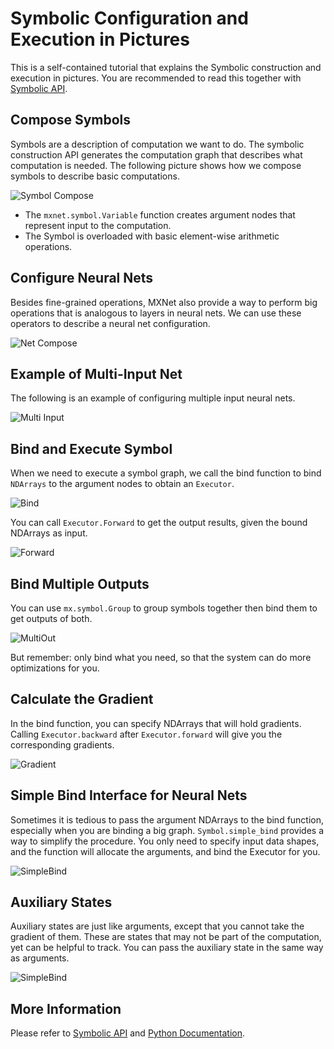 Symbolic Configuration and Execution in Pictures
================================================
This is a self-contained tutorial that explains the Symbolic construction and execution in pictures.
You are recommended to read this together with [Symbolic API](symbol.md).

Compose Symbols
---------------
Symbols are a description of computation we want to do. The symbolic construction API generates the computation
graph that describes what computation is needed. The following picture shows how we compose symbols to describe basic computations.

![Symbol Compose](https://raw.githubusercontent.com/dmlc/web-data/master/mxnet/symbol/compose_basic.png)

- The ```mxnet.symbol.Variable``` function creates argument nodes that represent input to the computation.
- The Symbol is overloaded with basic element-wise arithmetic operations. 

Configure Neural Nets
---------------------
Besides fine-grained operations, MXNet also provide a way to perform big operations that is analogous to layers in neural nets.
We can use these operators to describe a neural net configuration.

![Net Compose](https://raw.githubusercontent.com/dmlc/web-data/master/mxnet/symbol/compose_net.png)


Example of Multi-Input Net
--------------------------
The following is an example of configuring multiple input neural nets.

![Multi Input](https://raw.githubusercontent.com/dmlc/web-data/master/mxnet/symbol/compose_multi_in.png)


Bind and Execute Symbol 
-----------------------
When we need to execute a symbol graph, we call the bind function to bind ```NDArrays``` to the argument nodes
to obtain an ```Executor```.

![Bind](https://raw.githubusercontent.com/dmlc/web-data/master/mxnet/symbol/bind_basic.png)

You can call ```Executor.Forward``` to get the output results, given the bound NDArrays as input.

![Forward](https://raw.githubusercontent.com/dmlc/web-data/master/mxnet/symbol/executor_forward.png)


Bind Multiple Outputs
---------------------
You can use ```mx.symbol.Group``` to group symbols together then bind them to 
get outputs of both.

![MultiOut](https://raw.githubusercontent.com/dmlc/web-data/master/mxnet/symbol/executor_multi_out.png)

But remember: only bind what you need, so that the system can do more optimizations for you.


Calculate the Gradient
------------------
In the bind function, you can specify NDArrays that will hold gradients. Calling ```Executor.backward``` after ```Executor.forward```
will give you the corresponding gradients.

![Gradient](https://raw.githubusercontent.com/dmlc/web-data/master/mxnet/symbol/executor_backward.png)


Simple Bind Interface for Neural Nets
-------------------------------------
Sometimes it is tedious to pass the argument NDArrays to the bind function, especially when you are binding a big
graph. ```Symbol.simple_bind``` provides a way to simplify
the procedure. You only need to specify input data shapes, and the function will allocate the arguments, and bind
the Executor for you.

![SimpleBind](https://raw.githubusercontent.com/dmlc/web-data/master/mxnet/symbol/executor_simple_bind.png)

Auxiliary States
----------------
Auxiliary states are just like arguments, except that you cannot take the gradient of them. These are states that may 
not be part of the computation, yet can be helpful to track. You can pass the auxiliary state in the same way as arguments.

![SimpleBind](https://raw.githubusercontent.com/dmlc/web-data/master/mxnet/symbol/executor_aux_state.png)

More Information
----------------
Please refer to [Symbolic API](symbol.md) and [Python Documentation](index.md).
